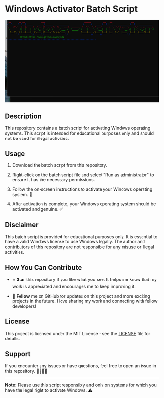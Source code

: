 # Windows Activator Batch Script

![Windows Activation](IMG_20231011_134404.png)

## Description
This repository contains a batch script for activating Windows operating systems. This script is intended for educational purposes only and should not be used for illegal activities.

## Usage
1. Download the batch script from this repository.

2. Right-click on the batch script file and select "Run as administrator" to ensure it has the necessary permissions.

3. Follow the on-screen instructions to activate your Windows operating system. 🚀

4. After activation is complete, your Windows operating system should be activated and genuine. ✅

## Disclaimer
This batch script is provided for educational purposes only. It is essential to have a valid Windows license to use Windows legally. The author and contributors of this repository are not responsible for any misuse or illegal activities.

## How You Can Contribute

- ⭐ **Star** this repository if you like what you see. It helps me know that my work is appreciated and encourages me to keep improving it.

- 📢 **Follow** me on GitHub for updates on this project and more exciting projects in the future. I love sharing my work and connecting with fellow developers!

## License
This project is licensed under the MIT License - see the [LICENSE](LICENSE) file for details.

## Support
If you encounter any issues or have questions, feel free to open an issue in this repository. 🙋‍♂️🙋‍♀️

---

**Note:** Please use this script responsibly and only on systems for which you have the legal right to activate Windows. ⚠️
